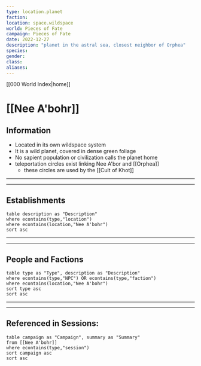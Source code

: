 ```yaml
---
type: location.planet
faction: 
location: space.wildspace
world: Pieces of Fate
campaign: Pieces of Fate
date: 2022-12-27
description: "planet in the astral sea, closest neighbor of Orphea"
species: 
gender: 
class: 
aliases:
---
```

[[000 World Index|home]]
# [[Nee A'bohr]]

## Information
- Located in its own wildspace system
- It is a wild planet, covered in dense green foliage
- No sapient population or civilization calls the planet home
- teleportation circles exist linking Nee A'bor and [[Orphea]]
	- these circles are used by the [[Cult of Khot]]


---
---

## Establishments

```dataview
table description as "Description"
where econtains(type,"location")
where econtains(location,"Nee A'bohr")
sort asc
```

---
---

## People and Factions

```dataview
table type as "Type", description as "Description"
where econtains(type,"NPC") OR econtains(type,"faction")
where econtains(location,"Nee A'bohr")
sort type asc
sort asc
```

---
---
## Referenced in Sessions:
```dataview
table campaign as "Campaign", summary as "Summary"
from [[Nee A'bohr]]
where econtains(type,"session")
sort campaign asc
sort asc
```